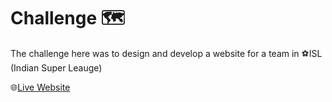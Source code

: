 # Challenge 🗺
<p>The challenge here was to design and develop a website for a team in ⚽ISL (Indian Super Leauge)</p>
<p>
  🌐<a href="https://varkey-josu.github.io/WEB-FOR-TEAM_Varkey-Josu/index.html">Live Website</a>
</p>
